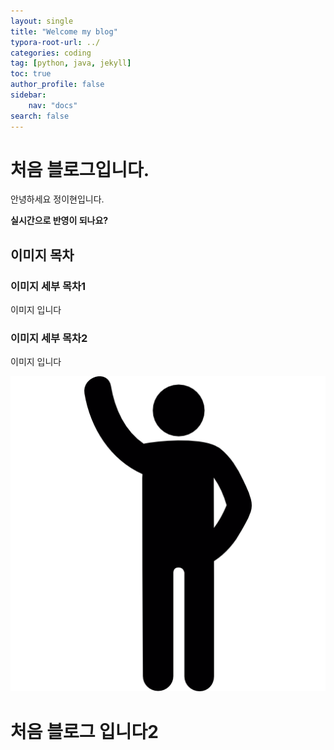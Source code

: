 ```yaml
---
layout: single
title: "Welcome my blog"
typora-root-url: ../
categories: coding
tag: [python, java, jekyll]
toc: true
author_profile: false
sidebar:
    nav: "docs"
search: false
---
```


# 처음 블로그입니다.

안녕하세요 정이현입니다.

**실시간으로 반영이 되나요?**



## 이미지 목차

### 이미지 세부 목차1

이미지 입니다

### 이미지 세부 목차2

이미지 입니다





![free-icon-arm-up-10936](/images/2024-09-04-test/free-icon-arm-up-10936-1725441408294-5.png)



# 처음 블로그 입니다2

